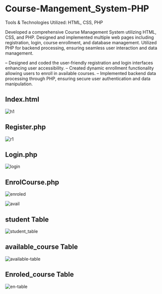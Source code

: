 # Course-Mangement_System-PHP
Tools & Technologies Utilized:
HTML, CSS, PHP

Developed a comprehensive Course Management System utilizing HTML, CSS, and PHP. Designed and  implemented multiple web pages including registration, login, course enrollment, and database management. Utilized PHP for backend processing, ensuring seamless user interaction and data management.


–	Designed and coded the user-friendly registration and login interfaces enhancing user accessibility.
–	Created dynamic enrollment functionality allowing users to enroll in available courses.
–	Implemented backend data processing through PHP, ensuring secure user authentication and data manipulation.


## Index.html

![h1](https://github.com/sonu2462/PHP-Project/assets/121793858/1ec39fee-ab7a-496c-ac30-4bfd525eeb9d)


## Register.php
![r1](https://github.com/sonu2462/PHP-Project/assets/121793858/93508ff2-3e8d-4e57-a2a8-4c16cd6bde99)


## Login.php
![login](https://github.com/sonu2462/PHP-Project/assets/121793858/32003b89-d3de-41a3-8f89-46f7cb9c1a53)


## EnrolCourse.php
![enroled](https://github.com/sonu2462/PHP-Project/assets/121793858/13c08f10-5fa1-4770-9923-28dfa106fc27)

![avail](https://github.com/sonu2462/PHP-Project/assets/121793858/3b68e867-8e2f-41b5-8424-30cefbb802cd)


## student Table
![student_table](https://github.com/sonu2462/PHP-Project/assets/121793858/c2e6dbfd-dda4-42f6-a6c4-46235c90e3f6)

## available_course Table
![available-table](https://github.com/sonu2462/PHP-Project/assets/121793858/7e656b87-539e-4877-be1e-c038a5387b87)

## Enroled_course Table 
![en-table](https://github.com/sonu2462/PHP-Project/assets/121793858/47fedc37-61a6-4a06-93bc-cfc7465df8df)
